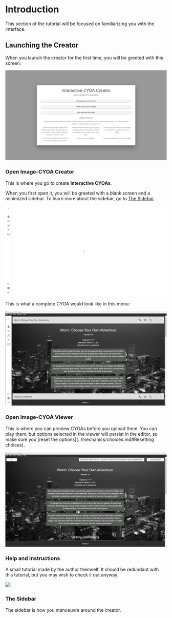 # Introduction
This section of the tutorial will be focused on familiarizing you with the
interface.

## Launching the Creator
When you launch the creator for the first time, you will be greeted with this
screen:

![](../images/0a_start.png)

### Open Image-CYOA Creator
This is where you go to create **Interactive CYOAs**.

When you first open it, you will be greeted with a blank screen and a minimized
sidebar. To learn more about the sidebar, go to [The Sidebar](#the-sidebar).

![](../images/0b_creator.png)

This is what a complete CYOA would look like in this menu:

![](../images/0c_full_creator.png)

### Open Image-CYOA Viewer
This is where you can preview CYOAs before you upload them. You can play them,
but options selected in the viewer will persist in the editor, so make sure you
[reset the options](../mechanics/choices.md#Resetting choices).

![](../images/0d_viewer.png)

### Help and Instructions
A small tutorial made by the author themself. It should be redundant with this
tutorial, but you may wish to check it out anyway.

![](../images/0e_help_and_instructions.gif)

### The Sidebar
The sidebar is how you manoeuvre around the creator.